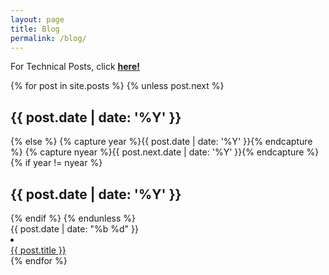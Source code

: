 ```yaml
---
layout: page
title: Blog
permalink: /blog/
---
```


For Technical Posts, click __[here!][wordpress-blog]__

<section class="post-list">
  <div class="container">
    {% for post in site.posts %}
      {% unless post.next %}
        <h2 class="category-title">{{ post.date | date: '%Y' }}</h2>
      {% else %}
        {% capture year %}{{ post.date | date: '%Y' }}{% endcapture %}
        {% capture nyear %}{{ post.next.date | date: '%Y' }}{% endcapture %}
        {% if year != nyear %}
          <h2 class="category-title">{{ post.date | date: '%Y' }}</h2>
        {% endif %}
      {% endunless %}
      <article class="post-item">
        <span class="post-meta date-label">{{ post.date | date: "%b %d" }}</span>
        <li><div class="article-title"><a class="post-link" href="{{ post.url | prepend: site.baseurl | prepend: site.url }}">{{ post.title }}</a></div></li>
      </article>
    {% endfor %}
  </div>

</section>

[wordpress-blog]: https://rishicodes.wordpress.com
